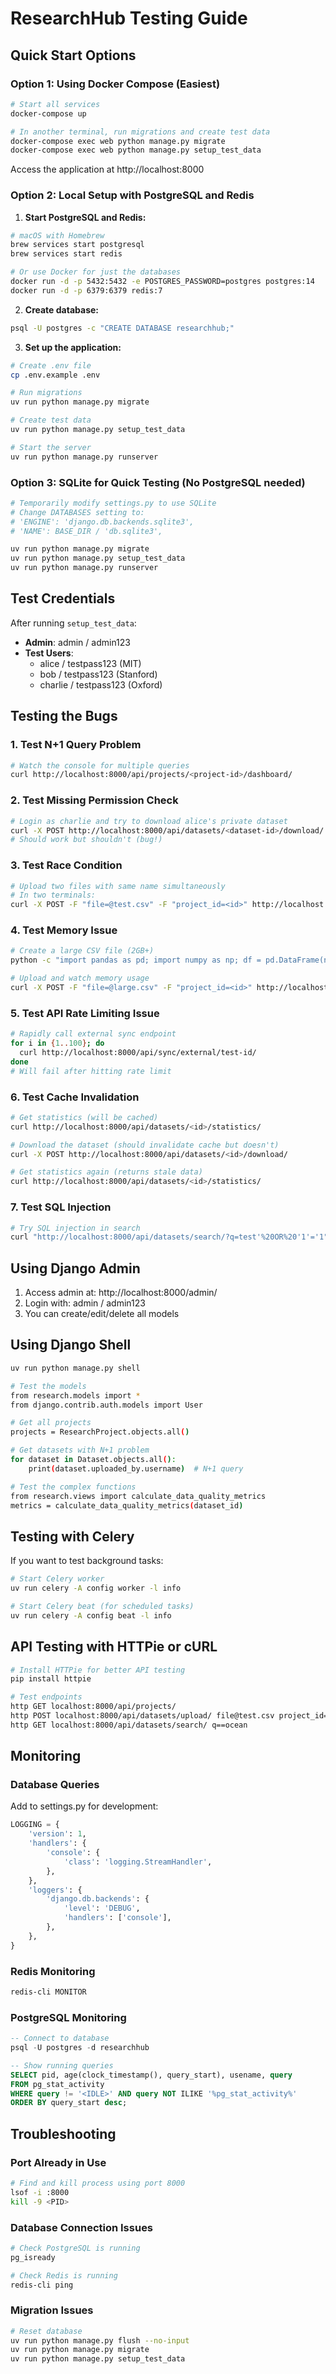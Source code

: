 # ResearchHub Testing Guide

## Quick Start Options

### Option 1: Using Docker Compose (Easiest)

```bash
# Start all services
docker-compose up

# In another terminal, run migrations and create test data
docker-compose exec web python manage.py migrate
docker-compose exec web python manage.py setup_test_data
```

Access the application at http://localhost:8000

### Option 2: Local Setup with PostgreSQL and Redis

1. **Start PostgreSQL and Redis:**
```bash
# macOS with Homebrew
brew services start postgresql
brew services start redis

# Or use Docker for just the databases
docker run -d -p 5432:5432 -e POSTGRES_PASSWORD=postgres postgres:14
docker run -d -p 6379:6379 redis:7
```

2. **Create database:**
```bash
psql -U postgres -c "CREATE DATABASE researchhub;"
```

3. **Set up the application:**
```bash
# Create .env file
cp .env.example .env

# Run migrations
uv run python manage.py migrate

# Create test data
uv run python manage.py setup_test_data

# Start the server
uv run python manage.py runserver
```

### Option 3: SQLite for Quick Testing (No PostgreSQL needed)

```bash
# Temporarily modify settings.py to use SQLite
# Change DATABASES setting to:
# 'ENGINE': 'django.db.backends.sqlite3',
# 'NAME': BASE_DIR / 'db.sqlite3',

uv run python manage.py migrate
uv run python manage.py setup_test_data
uv run python manage.py runserver
```

## Test Credentials

After running `setup_test_data`:

- **Admin**: admin / admin123
- **Test Users**:
  - alice / testpass123 (MIT)
  - bob / testpass123 (Stanford)
  - charlie / testpass123 (Oxford)

## Testing the Bugs

### 1. Test N+1 Query Problem
```bash
# Watch the console for multiple queries
curl http://localhost:8000/api/projects/<project-id>/dashboard/
```

### 2. Test Missing Permission Check
```bash
# Login as charlie and try to download alice's private dataset
curl -X POST http://localhost:8000/api/datasets/<dataset-id>/download/
# Should work but shouldn't (bug!)
```

### 3. Test Race Condition
```bash
# Upload two files with same name simultaneously
# In two terminals:
curl -X POST -F "file=@test.csv" -F "project_id=<id>" http://localhost:8000/api/datasets/upload/
```

### 4. Test Memory Issue
```bash
# Create a large CSV file (2GB+)
python -c "import pandas as pd; import numpy as np; df = pd.DataFrame(np.random.rand(10000000, 10)); df.to_csv('large.csv')"

# Upload and watch memory usage
curl -X POST -F "file=@large.csv" -F "project_id=<id>" http://localhost:8000/api/datasets/upload/
```

### 5. Test API Rate Limiting Issue
```bash
# Rapidly call external sync endpoint
for i in {1..100}; do
  curl http://localhost:8000/api/sync/external/test-id/
done
# Will fail after hitting rate limit
```

### 6. Test Cache Invalidation
```bash
# Get statistics (will be cached)
curl http://localhost:8000/api/datasets/<id>/statistics/

# Download the dataset (should invalidate cache but doesn't)
curl -X POST http://localhost:8000/api/datasets/<id>/download/

# Get statistics again (returns stale data)
curl http://localhost:8000/api/datasets/<id>/statistics/
```

### 7. Test SQL Injection
```bash
# Try SQL injection in search
curl "http://localhost:8000/api/datasets/search/?q=test'%20OR%20'1'='1"
```

## Using Django Admin

1. Access admin at: http://localhost:8000/admin/
2. Login with: admin / admin123
3. You can create/edit/delete all models

## Using Django Shell

```bash
uv run python manage.py shell

# Test the models
from research.models import *
from django.contrib.auth.models import User

# Get all projects
projects = ResearchProject.objects.all()

# Get datasets with N+1 problem
for dataset in Dataset.objects.all():
    print(dataset.uploaded_by.username)  # N+1 query

# Test the complex functions
from research.views import calculate_data_quality_metrics
metrics = calculate_data_quality_metrics(dataset_id)
```

## Testing with Celery

If you want to test background tasks:

```bash
# Start Celery worker
uv run celery -A config worker -l info

# Start Celery beat (for scheduled tasks)
uv run celery -A config beat -l info
```

## API Testing with HTTPie or cURL

```bash
# Install HTTPie for better API testing
pip install httpie

# Test endpoints
http GET localhost:8000/api/projects/
http POST localhost:8000/api/datasets/upload/ file@test.csv project_id=<id>
http GET localhost:8000/api/datasets/search/ q==ocean
```

## Monitoring

### Database Queries
Add to settings.py for development:
```python
LOGGING = {
    'version': 1,
    'handlers': {
        'console': {
            'class': 'logging.StreamHandler',
        },
    },
    'loggers': {
        'django.db.backends': {
            'level': 'DEBUG',
            'handlers': ['console'],
        },
    },
}
```

### Redis Monitoring
```bash
redis-cli MONITOR
```

### PostgreSQL Monitoring
```sql
-- Connect to database
psql -U postgres -d researchhub

-- Show running queries
SELECT pid, age(clock_timestamp(), query_start), usename, query 
FROM pg_stat_activity 
WHERE query != '<IDLE>' AND query NOT ILIKE '%pg_stat_activity%' 
ORDER BY query_start desc;
```

## Troubleshooting

### Port Already in Use
```bash
# Find and kill process using port 8000
lsof -i :8000
kill -9 <PID>
```

### Database Connection Issues
```bash
# Check PostgreSQL is running
pg_isready

# Check Redis is running
redis-cli ping
```

### Migration Issues
```bash
# Reset database
uv run python manage.py flush --no-input
uv run python manage.py migrate
uv run python manage.py setup_test_data
```
